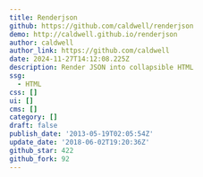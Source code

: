 ```yaml
---
title: Renderjson
github: https://github.com/caldwell/renderjson
demo: http://caldwell.github.io/renderjson
author: caldwell
author_link: https://github.com/caldwell
date: 2024-11-27T14:12:08.225Z
description: Render JSON into collapsible HTML
ssg:
  - HTML
css: []
ui: []
cms: []
category: []
draft: false
publish_date: '2013-05-19T02:05:54Z'
update_date: '2018-06-02T19:20:36Z'
github_star: 422
github_fork: 92
---
```

